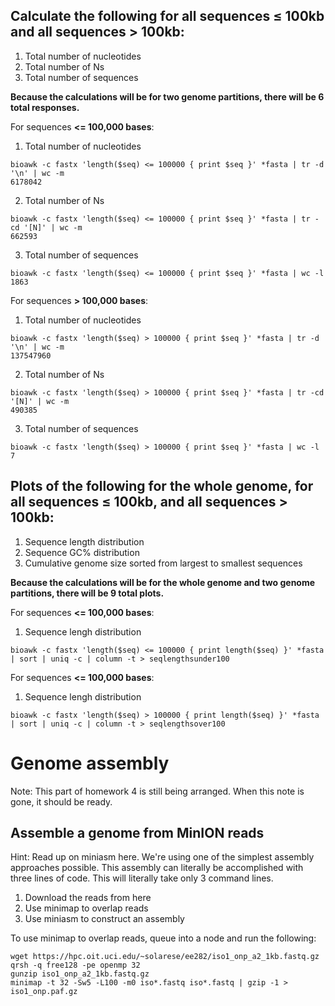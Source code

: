 ## Calculate the following for all sequences ≤ 100kb and all sequences > 100kb:

   1. Total number of nucleotides
   2. Total number of Ns
   3. Total number of sequences

__Because the calculations will be for two genome partitions, there will be 6 total responses.__


For sequences __<= 100,000 bases__:

   1. Total number of nucleotides
   ```
   bioawk -c fastx 'length($seq) <= 100000 { print $seq }' *fasta | tr -d '\n' | wc -m
   6178042
   ```
   2. Total number of Ns
   ```
   bioawk -c fastx 'length($seq) <= 100000 { print $seq }' *fasta | tr -cd '[N]' | wc -m
   662593
   ```
   3. Total number of sequences
   ```
   bioawk -c fastx 'length($seq) <= 100000 { print $seq }' *fasta | wc -l
   1863
   ```
   
For sequences __> 100,000 bases__:

   1. Total number of nucleotides
   ```
   bioawk -c fastx 'length($seq) > 100000 { print $seq }' *fasta | tr -d '\n' | wc -m
   137547960
   ```
   2. Total number of Ns
   ```
   bioawk -c fastx 'length($seq) > 100000 { print $seq }' *fasta | tr -cd '[N]' | wc -m
   490385
   ```
   3. Total number of sequences
   ```
   bioawk -c fastx 'length($seq) > 100000 { print $seq }' *fasta | wc -l
   7
   ```
   
## Plots of the following for the whole genome, for all sequences ≤ 100kb, and all sequences > 100kb:

   1. Sequence length distribution
   2. Sequence GC% distribution  
   3. Cumulative genome size sorted from largest to smallest sequences  
    
__Because the calculations will be for the whole genome and two genome partitions, there will be 9 total plots.__

For sequences __<= 100,000 bases__:

   1. Sequence lengh distribution
   ```
   bioawk -c fastx 'length($seq) <= 100000 { print length($seq) }' *fasta | sort | uniq -c | column -t > seqlengthsunder100
   ```

For sequences __<= 100,000 bases__:

   1. Sequence lengh distribution
   ```
   bioawk -c fastx 'length($seq) > 100000 { print length($seq) }' *fasta | sort | uniq -c | column -t > seqlengthsover100
   ```
   
# Genome assembly
Note: This part of homework 4 is still being arranged. When this note is gone, it should be ready.

## Assemble a genome from MinION reads
Hint: Read up on miniasm here. We're using one of the simplest assembly approaches possible. This assembly can literally be accomplished with three lines of code. This will literally take only 3 command lines.

   1. Download the reads from here
   2. Use minimap to overlap reads
   3. Use miniasm to construct an assembly
   
To use minimap to overlap reads, queue into a node and run the following:
```
wget https://hpc.oit.uci.edu/~solarese/ee282/iso1_onp_a2_1kb.fastq.gz
qrsh -q free128 -pe openmp 32
gunzip iso1_onp_a2_1kb.fastq.gz
minimap -t 32 -Sw5 -L100 -m0 iso*.fastq iso*.fastq | gzip -1 > iso1_onp.paf.gz

